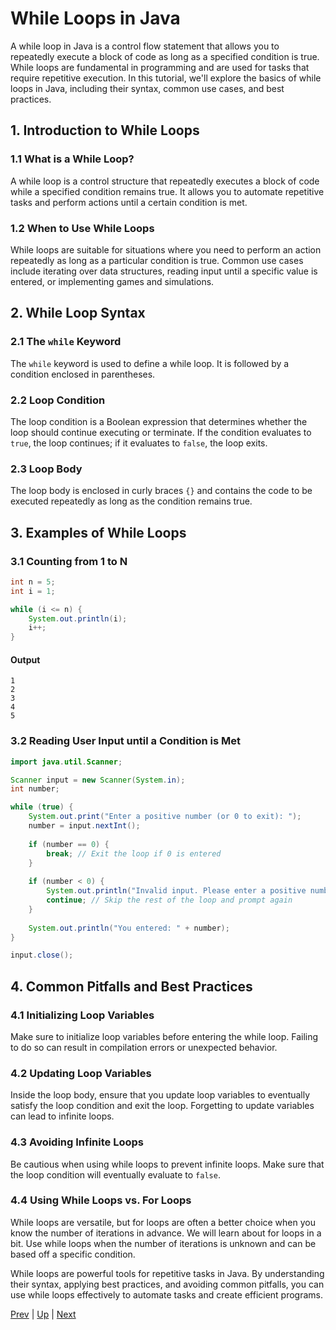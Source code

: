 # While Loops in Java

A while loop in Java is a control flow statement that allows you to repeatedly execute a block of code as long as a specified condition is true. While loops are fundamental in programming and are used for tasks that require repetitive execution. In this tutorial, we'll explore the basics of while loops in Java, including their syntax, common use cases, and best practices.

## 1. Introduction to While Loops

### 1.1 What is a While Loop?
A while loop is a control structure that repeatedly executes a block of code while a specified condition remains true. It allows you to automate repetitive tasks and perform actions until a certain condition is met.

### 1.2 When to Use While Loops
While loops are suitable for situations where you need to perform an action repeatedly as long as a particular condition is true. Common use cases include iterating over data structures, reading input until a specific value is entered, or implementing games and simulations.

## 2. While Loop Syntax

### 2.1 The `while` Keyword
The `while` keyword is used to define a while loop. It is followed by a condition enclosed in parentheses.

### 2.2 Loop Condition
The loop condition is a Boolean expression that determines whether the loop should continue executing or terminate. If the condition evaluates to `true`, the loop continues; if it evaluates to `false`, the loop exits.

### 2.3 Loop Body
The loop body is enclosed in curly braces `{}` and contains the code to be executed repeatedly as long as the condition remains true.

## 3. Examples of While Loops

### 3.1 Counting from 1 to N
```java
int n = 5;
int i = 1;

while (i <= n) {
    System.out.println(i);
    i++;
}
```

#### Output
```
1
2
3
4
5
```

### 3.2 Reading User Input until a Condition is Met
```java
import java.util.Scanner;

Scanner input = new Scanner(System.in);
int number;

while (true) {
    System.out.print("Enter a positive number (or 0 to exit): ");
    number = input.nextInt();
    
    if (number == 0) {
        break; // Exit the loop if 0 is entered
    }
    
    if (number < 0) {
        System.out.println("Invalid input. Please enter a positive number.");
        continue; // Skip the rest of the loop and prompt again
    }
    
    System.out.println("You entered: " + number);
}

input.close();
```

## 4. Common Pitfalls and Best Practices

### 4.1 Initializing Loop Variables
Make sure to initialize loop variables before entering the while loop. Failing to do so can result in compilation errors or unexpected behavior.

### 4.2 Updating Loop Variables
Inside the loop body, ensure that you update loop variables to eventually satisfy the loop condition and exit the loop. Forgetting to update variables can lead to infinite loops.

### 4.3 Avoiding Infinite Loops
Be cautious when using while loops to prevent infinite loops. Make sure that the loop condition will eventually evaluate to `false`.

### 4.4 Using While Loops vs. For Loops
While loops are versatile, but for loops are often a better choice when you know the number of iterations in advance. We will learn about for loops in a bit. Use while loops when the number of iterations is unknown and can be based off a specific condition.

While loops are powerful tools for repetitive tasks in Java. By understanding their syntax, applying best practices, and avoiding common pitfalls, you can use while loops effectively to automate tasks and create efficient programs.

[Prev](part8.md) | [Up](part8.md) | [Next](part8whileloopsteps.md)